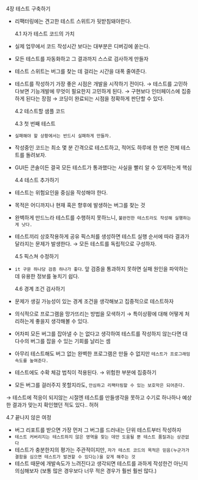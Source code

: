 4장 테스트 구축하기

- 리팩터링에는 견고한 테스트 스위트가 뒷받침돼야한다.

  4.1 자가 테스트 코드의 가치

- 실제 업무에서 코드 작성시간 보다는 대부분은 디버깅에 쏟는다.
- 모든 테스트를 자동화하고 그 결과까지 스스로 검사하게 만들자
- 테스트 스위트는 버그를 찾는 데 걸리는 시간을 대폭 줄여준다.
- 테스트를 작성하기 가장 좋은 시점은 개발을 시작하기 전이다.
  → 테스트를 고민하다보면 기능개발에 무엇이 필요한지 고민하게 된다.
  → 구현보다 인터페이스에 집중하게 된다는 장점
  → 코딩이 완료되는 시점을 정확하게 판단할 수 있다.

  4.2 테스트할 샘플 코드

  4.3 첫 번째 테스트

- `실패해야 할 상황에서는 반드시 실패하게 만들자.`
- 작성중인 코드는 최소 몇 분 간격으로 테스트하고, 적어도 하루에 한 번은 전체 테스트를 돌려보자.
- GUI든 콘솔이든 결국 모든 테스트가 통과했다는 사실을 빨리 알 수 있게하는게 핵심

  4.4 테스트 추가하기

- 테스트는 위험요인을 중심을 작성해야 한다.
- 목적은 어디까지나 현재 혹은 향후에 발생하는 버그를 찾는 것
- 완벽하게 만드느라 테스트를 수행하지 못하느니, `불완전한 테스트라도 작성해 실행하는 게 낫다.`
- 테스트끼리 상호작용하게 공유 픽스처를 생성하면 테스트 실행 순서에 따라 결과가 달라지는 문제가 발생한다. → 모든 테스트를 독립적으로 구성하자.

  4.5 픽스쳐 수정하기

- `it 구문 하나당 검증 하나가 좋다`. 앞 검증을 통과하지 못하면 실패 원인을 파악하는 데 유용한 정보를 놓치기 쉽다.

  4.6 경계 조건 검사하기

- 문제가 생길 가능성이 있는 경계 조건을 생각해보고 집중적으로 테스트하자
- 의식적으로 프로그램을 망가뜨리는 방법을 모색하기
  → 특이상황에 대해 어떻게 처리하는게 좋을지 생각해볼 수 있다.
- 어차피 모든 버그를 잡아낼 수 는 없다고 생각하여 테스트를 작성하지 않는다면 대다수의 버그를 잡을 수 있는 기회를 날리는 셈
- 아무리 테스트해도 버그 없는 완벽한 프로그램은 만들 수 없지만 `테스트가 프로그래밍 속도를 높여준다.`
- 테스트에도 수확 체감 법칙이 적용된다. → 위험한 부분에 집중하기
- 모든 버그를 걸러주지 못할지라도, `안심하고 리팩터링할 수 있는 보호막은 되어준다.`

→ 테스트에 적응이 되지않는 시절엔 테스트를 만들생각을 못하고 수기로 하나하나 예상한 결과가 맞는지 확인했던 적도 있다.. 허허

4.7 끝나지 않은 여정

- 버그 리포트를 받으면 가장 먼저 그 버그를 드러내는 단위 테스트부터 작성하자
- `테스트 커버리지는 테스트하지 않은 영역을 찾는 데만 도움될 뿐 테스트 품질과는 상관없다`
- 테스트가 충분한지의 평가는 주관적이지만, `자가 테스트 코드의 목적은 믿음(누군가가 결함을 심으면 테스트가 발견할 수 있다는)을 갖게 해주는 것`
- 테스트 때문에 개발속도가 느려진다고 생각되면 테스트를 과하게 작성한건 아닌지 의심해보자 (보통 많은 경우보다 너무 적은 경우가 훨씬 훨씬 많다.)
